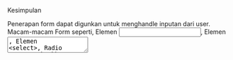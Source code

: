 Kesimpulan

Penerapan form dapat digunkan untuk menghandle inputan dari user. Macam-macam Form seperti, Elemen <input>, Elemen <textarea>, Elemen
<select>, Radio Button, Checkbox, dll.

Controled Component adalah sebuah elemen masukan form yang nilainya dicontrol oleh react . Sedangkan Uncontroled Component yaitu diamana
data form akan ditangani oleh DOMnya sendiri.

Ada 3 alasan mengapa validasi form perlu dilakukan yaitu untuk mencari input data yang benar dan sesuai format, melindungi akun pengguna,
dan melindungi sistem atau aplikasi.

Ada 2 tipe validasi yang pertama Client side validation yaitu validasi yang dilakukan pada sisi klien. Validasi ini dilakukan agar data
input sesuai dengan kebutuhan form, sebelum data form dikirimkan ke server. Yang kedua Server Side validation yaitu validasi yang dilakukan
diserver. Sisi server bertugas untuk menvalidasi data kembali sebelum data disimpan di database. Jika terjadi kesalahan maka data akan
dikirmkan lagi ke klien.

